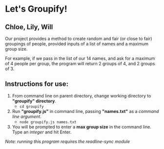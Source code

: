 # Let's Groupify!
## Chloe, Lily, Will

Our project provides a method to create random and fair (or close to fair) groupings of people, provided inputs of a list of names and a maximum group size.  

For example, if we pass in the list of our 14 names, and ask for a maximum of 4 people per group, the program will return 2 groups of 4, and 2 groups of 3.

## Instructions for use:
1.  From command line on parent directory, change working directory to **"groupify" directory**.
    - `cd groupify`
2.  Run **"groupify.js"** in command line, passing **"names.txt"** as a *command line argument*.
    - `node groupify.js names.txt`
3.  You will be prompted to enter a **max group size** in the command line. Type an *integer* and hit Enter. 




*Note: running this program requires the readline-sync module*




